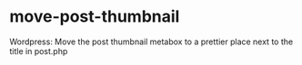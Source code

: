 # move-post-thumbnail
Wordpress: Move the post thumbnail metabox to a prettier place next to the title in post.php
